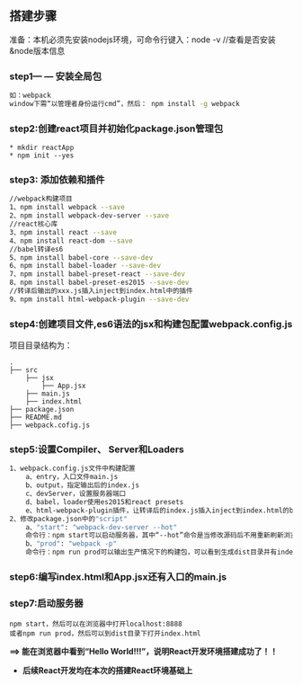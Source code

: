 ## 搭建步骤
准备：本机必须先安装nodejs环境，可命令行键入：node -v //查看是否安装&node版本信息
### step1— — 安装全局包
```bash
如：webpack
window下需“以管理者身份运行cmd”，然后： npm install -g webpack
```
### step2:创建react项目并初始化package.json管理包
    * mkdir reactApp
    * npm init --yes
### step3: 添加依赖和插件
```bash
//webpack构建项目
1、npm install webpack --save
2、npm install webpack-dev-server --save
//react核心库
3、npm install react --save
4、npm install react-dom --save
//babel转译es6
5、npm install babel-core --save-dev
6、npm install babel-loader --save-dev
7、npm install babel-preset-react --save-dev
8、npm install babel-preset-es2015 --save-dev
//转译后输出的xxx.js插入inject到index.html中的插件
9、npm install html-webpack-plugin --save-dev
```
### step4:创建项目文件,es6语法的jsx和构建包配置webpack.config.js
项目目录结构为：
```
.
├── src
    ├── jsx
        ├── App.jsx
    ├── main.js
    ├── index.html
├── package.json
├── README.md
├── webpack.cofig.js
```
### step5:设置Compiler、 Server和Loaders
```bash
1、webpack.config.js文件中构建配置
    a、entry，入口文件main.js
    b、output，指定输出后的index.js
    c、devServer，设置服务器端口
    d、babel，loader使用es2015和react presets
    e、html-webpack-plugin插件，让转译后的index.js插入inject到index.html的body下，并复制indx.html到输出的dist目录
2、修改package.json中的"script"
    a、"start": "webpack-dev-server --hot"
    命令行：npm start可以启动服务器，其中“--hot”命令是当修改源码后不用重新刷新浏览器，也能实时重新加载到最新源码
    b、"prod": "webpack -p"
    命令行：npm run prod可以输出生产情况下的构建包，可以看到生成dist目录并有index.html和index.js
```
### step6:编写index.html和App.jsx还有入口的main.js

### step7:启动服务器
```
npm start，然后可以在浏览器中打开localhost:8888
或者npm run prod，然后可以到dist目录下打开index.html
```
**==> 能在浏览器中看到“Hello World!!!”，说明React开发环境搭建成功了！！**

* **后续React开发均在本次的搭建React环境基础上**
